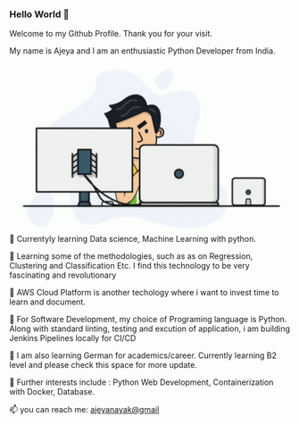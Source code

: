 ### Hello World 👋

Welcome to my Github Profile. Thank you for your visit.

My name is Ajeya and I am an enthusiastic Python Developer from India.
<img align="right" alt="GIF" src="https://github.com/ajeyln/ajeyln/blob/main/tenor.gif?raw=true" width="500" height="320" />

 📝 Currentyly learning Data science, Machine Learning with python. <br />

 🌸 Learning some of the methodologies, such as as on Regression, Clustering and Classification Etc. I find this technology to be very fascinating and revolutionary <br />

🌱 AWS Cloud Platform is another techology where i want to invest time to learn and document. <br />

🔭 For Software Development, my choice of Programing language is Python. Along with standard linting, testing and excution of application, i am building Jenkins Pipelines locally for CI/CD<br />

💬 I am also learning German for academics/career. Currently learning B2 level and please check this space for more update.<br />

🌱 Further interests include : Python Web Development, Containerization with Docker, Database.<br />

 📫 you can reach me: [ajeyanayak@gmail](mailto:ajeyanayak@gmail.com)


